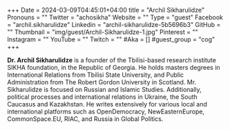 +++
Date = 2024-03-09T04:45:01+04:00
title = "Archil Sikharulidze"
Pronouns = ""
Twitter = "achosikha"
Website = ""
Type = "guest"
Facebook = "archil.sikharulidze"
Linkedin = "archil-sikharulidze-5b5696b3"
GitHub = ""
Thumbnail = "img/guest/Archil-Sikharulidze-1.jpg"
Pinterest = ""
Instagram = ""
YouTube = ""
Twitch = ""
#Aka = []
#guest_group = "cog"
+++

__Dr. Archil Sikharulidze__ is a founder of the Tbilisi-based research institute SIKHA foundation, in the Republic of Georgia. He holds masters degrees in International Relations from Tbilisi State University, and Public Administration from The Robert Gordon University in Scotland. Mr. Sikharulidze is focused on Russian and Islamic Studies. Additionally, political processes and international relations in Ukraine, the South Caucasus and Kazakhstan. He writes extensively for various local and international platforms such as OpenDemocracy, NewEasternEurope, CommonSpace.EU, RIAC, and Russia in Global Politics.
